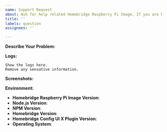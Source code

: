```yaml
---
name: Support Request
about: Ask for help related Homebridge Raspberry Pi Image. If you are having an issue with a certain plugin, please raise the issue on that plugins project page instead. 
title: ''
labels: question
assignees: ''

---
```


<!-- You must use the issue template below when submitting a support request -->

<!-- If you are having an issue with a certain plugin, please raise the issue on that plugins project page instead.  -->

**Describe Your Problem:**
<!-- A clear and concise description of what problem you are trying to solve. -->

**Logs:**

```
Show the logs here.
Remove any sensative information.
```

**Screenshots:**
<!-- If applicable, add screenshots to help explain your problem. -->

**Environment:**

* **Homebridge Raspberry Pi Image Version**:
* **Node.js Version**: <!-- node -v -->
* **NPM Version**: <!-- npm -v -->
* **Homebridge Version**: <!-- homebridge -V -->
* **Homebridge Config UI X Plugin Version**: <!-- hb-service -v -->
* **Operating System**: <!-- Raspbian / Ubuntu / Debian / Windows / macOS / Docker -->


<!-- Click the "Preview" tab before you submit to ensure the formatting is correct. -->
